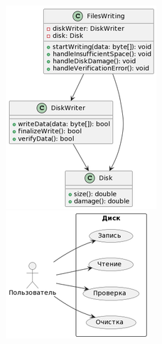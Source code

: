 ![class](https://github.com/dmtmlv/-11-1/blob/main/UML/screen/UML.LAB1.1.png)
![use_case](https://github.com/dmtmlv/-11-1/blob/main/UML/screen/UML.LAB1.2.png)
